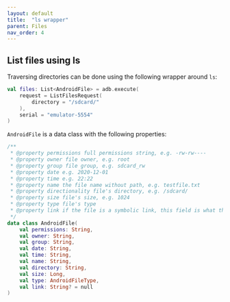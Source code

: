 ```yaml
---
layout: default
title:  "ls wrapper"
parent: Files
nav_order: 4
---
```


## List files using ls

Traversing directories can be done using the following wrapper around `ls`:

```kotlin
val files: List<AndroidFile> = adb.execute(
    request = ListFilesRequest(
        directory = "/sdcard/"
    ),
    serial = "emulator-5554"
)
```

`AndroidFile` is a data class with the following properties:

```kotlin
/**
 * @property permissions full permissions string, e.g. -rw-rw----
 * @property owner file owner, e.g. root
 * @property group file group, e.g. sdcard_rw
 * @property date e.g. 2020-12-01
 * @property time e.g. 22:22
 * @property name the file name without path, e.g. testfile.txt
 * @property directionality file's directory, e.g. /sdcard/
 * @property size file's size, e.g. 1024
 * @property type file's type
 * @property link if the file is a symbolic link, this field is what the link points to
 */
data class AndroidFile(
    val permissions: String,
    val owner: String,
    val group: String,
    val date: String,
    val time: String,
    val name: String,
    val directory: String,
    val size: Long,
    val type: AndroidFileType,
    val link: String? = null
)
```
